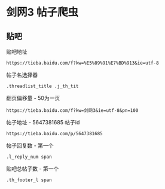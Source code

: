 # 剑网3 帖子爬虫


## 贴吧
贴吧地址
```
https://tieba.baidu.com/f?kw=%E5%89%91%E7%BD%913&ie=utf-8
```

帖子名选择器
```
.threadlist_title .j_th_tit
```

翻页偏移量 - 50为一页
```
https://tieba.baidu.com/f?kw=剑网3&ie=utf-8&pn=100
```

帖子地址 - 5647381685  帖子id
```
https://tieba.baidu.com/p/5647381685
```

帖子回复数  - 第一个
```
.l_reply_num span
```

贴吧总帖子数 - 第一个
```
.th_footer_l span
```